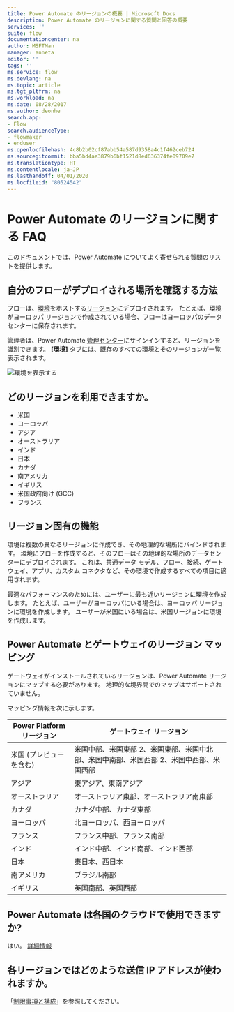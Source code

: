 ```yaml
---
title: Power Automate のリージョンの概要 | Microsoft Docs
description: Power Automate のリージョンに関する質問と回答の概要
services: ''
suite: flow
documentationcenter: na
author: MSFTMan
manager: anneta
editor: ''
tags: ''
ms.service: flow
ms.devlang: na
ms.topic: article
ms.tgt_pltfrm: na
ms.workload: na
ms.date: 08/28/2017
ms.author: deonhe
search.app:
- Flow
search.audienceType:
- flowmaker
- enduser
ms.openlocfilehash: 4c8b2b02cf87abb54a587d9358a4c1f462ceb724
ms.sourcegitcommit: bba5bd4ae3879b6bf1521d8ed636374fe09709e7
ms.translationtype: HT
ms.contentlocale: ja-JP
ms.lasthandoff: 04/01/2020
ms.locfileid: "80524542"
---
```

# <a name="faq-for-regions-in-power-automate"></a>Power Automate のリージョンに関する FAQ

このドキュメントでは、Power Automate についてよく寄せられる質問のリストを提供します。

## <a name="how-do-i-find-out-where-my-flow-is-deployed"></a>自分のフローがデプロイされる場所を確認する方法
フローは、[環境](environments-overview-admin.md)をホストする[リージョン](https://azure.microsoft.com/regions/)にデプロイされます。 たとえば、環境がヨーロッパ リージョンで作成されている場合、フローはヨーロッパのデータ センターに保存されます。

管理者は、Power Automate [管理センター](https://admin.flow.microsoft.com)にサインインすると、リージョンを識別できます。 **[環境]** タブには、既存のすべての環境とそのリージョンが一覧表示されます。

![環境を表示する](media/regions-overview/environments-list.png)

## <a name="what-regions-are-available"></a>どのリージョンを利用できますか。
* 米国
* ヨーロッパ
* アジア
* オーストラリア
* インド
* 日本
* カナダ
* 南アメリカ
* イギリス
* 米国政府向け (GCC)
* フランス

## <a name="what-features-are-specific-to-a-given-region"></a>リージョン固有の機能
環境は複数の異なるリージョンに作成でき、その地理的な場所にバインドされます。 環境にフローを作成すると、そのフローはその地理的な場所のデータセンターにデプロイされます。 これは、共通データ モデル、フロー、接続、ゲートウェイ、アプリ、カスタム コネクタなど、その環境で作成するすべての項目に適用されます。

最適なパフォーマンスのためには、ユーザーに最も近いリージョンに環境を作成します。 たとえば、ユーザーがヨーロッパにいる場合は、ヨーロッパ リージョンに環境を作成します。 ユーザーが米国にいる場合は、米国リージョンに環境を作成します。

## <a name="region-mappings-for-power-automate-and-gateways"></a>Power Automate とゲートウェイのリージョン マッピング

ゲートウェイがインストールされているリージョンは、Power Automate リージョンにマップする必要があります。 地理的な境界間でのマップはサポートされていません。 

マッピング情報を次に示します。

Power Platform リージョン|ゲートウェイ リージョン
-----|-----
米国 (プレビューを含む)|米国中部、米国東部 2、米国東部、米国中北部、米国中南部、米国西部 2、米国中西部、米国西部
アジア|東アジア、東南アジア
オーストラリア|オーストラリア東部、オーストラリア南東部
カナダ|カナダ中部、カナダ東部
ヨーロッパ|北ヨーロッパ、西ヨーロッパ
フランス|フランス中部、フランス南部
インド|インド中部、インド南部、インド西部
日本|東日本、西日本
南アメリカ|ブラジル南部
イギリス|英国南部、英国西部

## <a name="is-power-automate-available-in-national-clouds"></a>Power Automate は各国のクラウドで使用できますか?
はい。 [詳細情報](./us-govt.md)

## <a name="what-outbound-ip-addresses-are-used-in-each-region"></a>各リージョンではどのような送信 IP アドレスが使われますか。
「[制限事項と構成](limits-and-config.md)」を参照してください。

